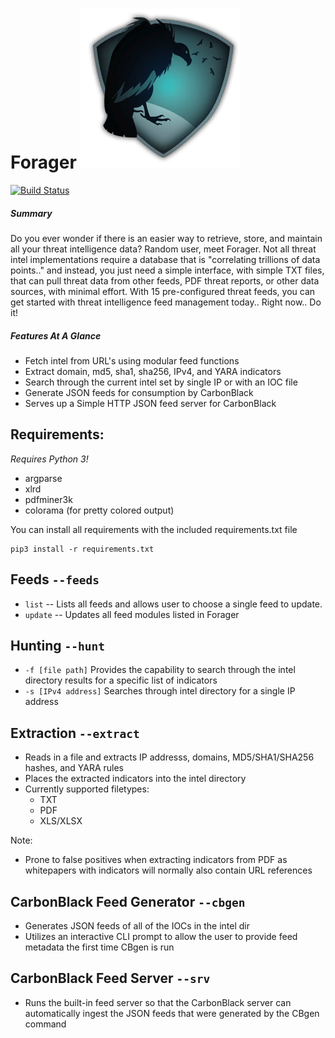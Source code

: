 Forager  ![alt tag](img/Forager.png)
=======

[![Build Status](https://travis-ci.org/byt3smith/Forager.svg?branch=master)](https://travis-ci.org/byt3smith/Forager)

##### Summary

  Do you ever wonder if there is an easier way to retrieve, store, and maintain all your threat intelligence data? Random user, meet Forager. Not all threat intel implementations require a database that is "correlating trillions of data points.." and instead, you just need a simple interface, with simple TXT files, that can pull threat data from other feeds, PDF threat reports, or other data sources, with minimal effort. With 15 pre-configured threat feeds, you can get started with threat intelligence feed management today.. Right now.. Do it!

##### Features At A Glance

* Fetch intel from URL's using modular feed functions
* Extract domain, md5, sha1, sha256, IPv4, and YARA indicators
* Search through the current intel set by single IP or with an IOC file
* Generate JSON feeds for consumption by CarbonBlack
* Serves up a Simple HTTP JSON feed server for CarbonBlack

Requirements:
-------
*Requires Python 3!*
* argparse
* xlrd
* pdfminer3k
* colorama (for pretty colored output)

You can install all requirements with the included requirements.txt file
```
pip3 install -r requirements.txt
```

Feeds `--feeds`
--------
* `list` -- Lists all feeds and allows user to choose a single feed to update.
* `update` -- Updates all feed modules listed in Forager

Hunting `--hunt`
---------
* `-f [file path]` Provides the capability to search through the intel directory results for a specific list of indicators
* `-s [IPv4 address]` Searches through intel directory for a single IP address

Extraction `--extract`
----------
* Reads in a file and extracts IP addresss, domains, MD5/SHA1/SHA256 hashes, and YARA rules
* Places the extracted indicators into the intel directory
* Currently supported filetypes:
  * TXT
  * PDF
  * XLS/XLSX

Note:

* Prone to false positives when extracting indicators from PDF as whitepapers with indicators will normally also contain URL references

CarbonBlack Feed Generator `--cbgen`
-----------------
* Generates JSON feeds of all of the IOCs in the intel dir
* Utilizes an interactive CLI prompt to allow the user to provide feed metadata the first time CBgen is run

CarbonBlack Feed Server `--srv`
----------------
* Runs the built-in feed server so that the CarbonBlack server can automatically ingest the JSON feeds that were generated by the CBgen command
